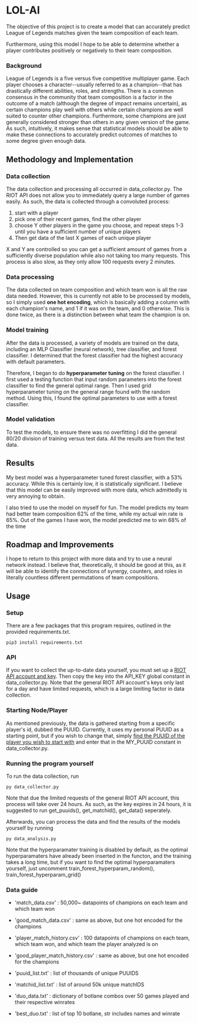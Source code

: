 # LOL-AI

The objective of this project is to create a model that can accurately predict League of Legends matches given the team composition of each team.

Furthermore, using this model I hope to be able to determine whether a player contributes positively or negatively to their team composition.

### Background
League of Legends is a five versus five competitive multiplayer game. Each player chooses a character--usually referred to as a champion--that has drastically different abilities, roles, and strengths. There is a common consensus in the community that team composition is a factor in the outcome of a match (although the degree of impact remains uncertain), as certain champions play well with others while certain champions are well suited to counter other champions. Furthermore, some champions are just generally considered stronger than others in any given version of the game. As such, intuitively, it makes sense that statistical models should be able to make these connections to accurately predict outcomes of matches to some degree given enough data.

## Methodology and Implementation
### Data collection 
The data collection and processing all occurred in data_collector.py. The RIOT API does not allow you to immediately query a large number of games easily. As such, the data is collected through a convoluted process:
1. start with a player
2. pick one of their recent games, find the other player
3. choose Y other players in the game you choose, and repeat steps 1-3 until you have a sufficient number of unique players
4. Then get data of the last X games of each unique player

X and Y are controlled so you can get a sufficient amount of games from a sufficiently diverse population while also not taking too many requests. This process is also slow, as they only allow 100 requests every 2 minutes.
### Data processing

The data collected on team composition and which team won is all the raw data needed. However, this is currently not able to be processed by models, so I simply used **one hot encoding**, which is basically adding a column with each champion's name, and 1 if it was on the team, and 0 otherwise. This is done twice, as there is a distinction between what team the champion is on.

### Model training

After the data is processed, a variety of models are trained on the data, including an MLP Classifier (neural network), tree classifier, and forest classifier. I determined that the forest classifier had the highest accuracy with default parameters.

Therefore, I began to do **hyperparameter tuning** on the forest classifier. I first used a testing function that input random parameters into the forest classifier to find the general optimal range. Then I used grid hyperparameter tuning on the general range found with the random method. Using this, I found the optimal parameters to use with a forest classifier.

### Model validation
To test the models, to ensure there was no overfitting I did the general 80/20 division of training versus test data. All the results are from the test data.
## Results
My best model was a hyperparameter tuned forest classifier, with a 53% accuracy. While this is certainly low, it is statistically significant. I believe that this model can be easily improved with more data, which admittedly is very annoying to obtain.

I also tried to use the model on myself for fun. The model predicts my team had better team composition 62% of the time, while my actual win rate is 65%. Out of the games I have won, the model predicted me to win 68% of the time

## Roadmap and Improvements
I hope to return to this project with more data and try to use a neural network instead. I believe that, theoretically, it should be good at this, as it will be able to identify the connections of synergy, counters, and roles in literally countless different permutations of team compositions.
## Usage
### Setup
There are a few packages that this program requires, outlined in the provided requirements.txt.
```
pip3 install requirements.txt
```

### API 
If you want to collect the up-to-date data yourself, you must set up a [RIOT API account and key]([https://developer.riotgames.com/ (https://developer.riotgames.com/)). Then copy the key into the API_KEY global constant in data_collector.py. Note that the general RIOT API account's keys only last for a day and have limited requests, which is a large limiting factor in data collection.

### Starting Node/Player
As mentioned previously, the data is gathered starting from a specific player's id, dubbed the PUUID. Currently, it uses my personal PUUID as a starting point, but if you wish to change that, simply [find the PUUID of the player you wish to start with](https://developer.riotgames.com/apis#account-v1/GET_getByRiotId) and enter that in the MY_PUUID constant in data_collector.py.

### Running the program yourself
To run the data collection,  run
```
py data_collector.py
```
Note that due the limited requests of the general RIOT API account, this process will take over 24 hours. As such, as the key expires in 24 hours, it is suggested to run get_puuids(), get_matchid(), get_data() seperately.

Afterwards, you can process the data and find the results of the models yourself by running 
```
py data_analysis.py
```
Note that the hyperparamater training is disabled by default, as the optimal hyperparamaters have already been inserted in the functon, and the training takes a long time, but if you want to find the optimal hyperparamaters yourself, just uncomment train_forest_hyperparam_random(), train_forest_hyperparam_grid()

### Data guide
*  'match_data.csv' : 50,000~ datapoints of champions on each team and which team won 

* 'good_match_data.csv' : same as above, but one hot encoded for the champions

 * 'player_match_history.csv' : 100 datapoints of champions on each team, which team won, and which team the player analyzed is on 
 * 'good_player_match_history.csv' : same as above, but one hot encoded for the champions 
 * 'puuid_list.txt' : list of thousands of unique PUUIDS 
 * 'matchid_list.txt' : list of around 50k unique matchIDS 
 * 'duo_data.txt' : dictionary of botlane combos over 50 games played and their respective winrates 
 * 'best_duo.txt' : list of top 10 botlane, str includes names and winrate 